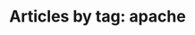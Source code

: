 ---
layout: blog_by_tag
title: 'Articles by tag: apache'
tag: apache
permalink: /blog/tag/apache/
---
